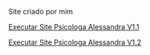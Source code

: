 Site criado por mim

<a href="https://gabicostt.github.io/site-alessandra/versao%201.1/index.html" target="_blank">Executar Site Psicologa Alessandra V1.1</a>

<a href="https://gabicostt.github.io/site-alessandra/versao%201.2/index.html" target="_blank">Executar Site Psicologa Alessandra V1.2</a>